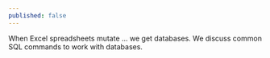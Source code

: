 ```yaml
---
published: false
---
```

When Excel spreadsheets mutate ... we get databases. We discuss common SQL commands to work with databases.

